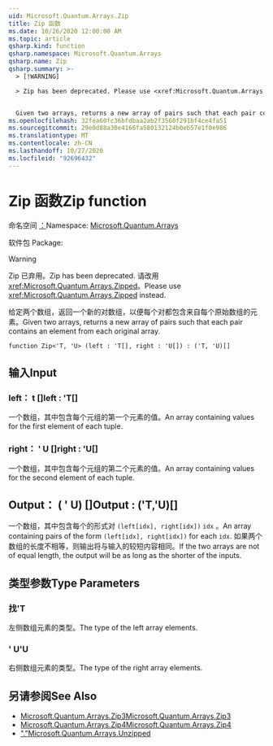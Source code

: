 ```yaml
---
uid: Microsoft.Quantum.Arrays.Zip
title: Zip 函数
ms.date: 10/26/2020 12:00:00 AM
ms.topic: article
qsharp.kind: function
qsharp.namespace: Microsoft.Quantum.Arrays
qsharp.name: Zip
qsharp.summary: >-
  > [!WARNING]

  > Zip has been deprecated. Please use <xref:Microsoft.Quantum.Arrays.Zipped> instead.


  Given two arrays, returns a new array of pairs such that each pair contains an element from each original array.
ms.openlocfilehash: 32fea60fc36bfdbaa2ab2f3560f291bf4ce4fa51
ms.sourcegitcommit: 29e0d88a30e4166fa580132124b0eb57e1f0e986
ms.translationtype: MT
ms.contentlocale: zh-CN
ms.lasthandoff: 10/27/2020
ms.locfileid: "92696432"
---
```

# <a name="zip-function"></a><span data-ttu-id="2f75e-102">Zip 函数</span><span class="sxs-lookup"><span data-stu-id="2f75e-102">Zip function</span></span>

<span data-ttu-id="2f75e-103">命名空间 [：](xref:Microsoft.Quantum.Arrays)</span><span class="sxs-lookup"><span data-stu-id="2f75e-103">Namespace: [Microsoft.Quantum.Arrays](xref:Microsoft.Quantum.Arrays)</span></span>

<span data-ttu-id="2f75e-104">软件包 [](https://nuget.org/packages/)</span><span class="sxs-lookup"><span data-stu-id="2f75e-104">Package: [](https://nuget.org/packages/)</span></span>


> [!WARNING]
> <span data-ttu-id="2f75e-105">Zip 已弃用。</span><span class="sxs-lookup"><span data-stu-id="2f75e-105">Zip has been deprecated.</span></span> <span data-ttu-id="2f75e-106">请改用 <xref:Microsoft.Quantum.Arrays.Zipped>。</span><span class="sxs-lookup"><span data-stu-id="2f75e-106">Please use <xref:Microsoft.Quantum.Arrays.Zipped> instead.</span></span>

<span data-ttu-id="2f75e-107">给定两个数组，返回一个新的对数组，以便每个对都包含来自每个原始数组的元素。</span><span class="sxs-lookup"><span data-stu-id="2f75e-107">Given two arrays, returns a new array of pairs such that each pair contains an element from each original array.</span></span>

```qsharp
function Zip<'T, 'U> (left : 'T[], right : 'U[]) : ('T, 'U)[]
```


## <a name="input"></a><span data-ttu-id="2f75e-108">输入</span><span class="sxs-lookup"><span data-stu-id="2f75e-108">Input</span></span>

### <a name="left--t"></a><span data-ttu-id="2f75e-109">left： t []</span><span class="sxs-lookup"><span data-stu-id="2f75e-109">left : 'T[]</span></span>

<span data-ttu-id="2f75e-110">一个数组，其中包含每个元组的第一个元素的值。</span><span class="sxs-lookup"><span data-stu-id="2f75e-110">An array containing values for the first element of each tuple.</span></span>


### <a name="right--u"></a><span data-ttu-id="2f75e-111">right： ' U []</span><span class="sxs-lookup"><span data-stu-id="2f75e-111">right : 'U[]</span></span>

<span data-ttu-id="2f75e-112">一个数组，其中包含每个元组的第二个元素的值。</span><span class="sxs-lookup"><span data-stu-id="2f75e-112">An array containing values for the second element of each tuple.</span></span>



## <a name="output--tu"></a><span data-ttu-id="2f75e-113">Output： ( ' U) []</span><span class="sxs-lookup"><span data-stu-id="2f75e-113">Output : ('T,'U)[]</span></span>

<span data-ttu-id="2f75e-114">一个数组，其中包含每个的形式对 `(left[idx], right[idx])` `idx` 。</span><span class="sxs-lookup"><span data-stu-id="2f75e-114">An array containing pairs of the form `(left[idx], right[idx])` for each `idx`.</span></span> <span data-ttu-id="2f75e-115">如果两个数组的长度不相等，则输出将与输入的较短内容相同。</span><span class="sxs-lookup"><span data-stu-id="2f75e-115">If the two arrays are not of equal length, the output will be as long as the shorter of the inputs.</span></span>

## <a name="type-parameters"></a><span data-ttu-id="2f75e-116">类型参数</span><span class="sxs-lookup"><span data-stu-id="2f75e-116">Type Parameters</span></span>

### <a name="t"></a><span data-ttu-id="2f75e-117">找</span><span class="sxs-lookup"><span data-stu-id="2f75e-117">'T</span></span>

<span data-ttu-id="2f75e-118">左侧数组元素的类型。</span><span class="sxs-lookup"><span data-stu-id="2f75e-118">The type of the left array elements.</span></span>
### <a name="u"></a><span data-ttu-id="2f75e-119">' U</span><span class="sxs-lookup"><span data-stu-id="2f75e-119">'U</span></span>

<span data-ttu-id="2f75e-120">右侧数组元素的类型。</span><span class="sxs-lookup"><span data-stu-id="2f75e-120">The type of the right array elements.</span></span>

## <a name="see-also"></a><span data-ttu-id="2f75e-121">另请参阅</span><span class="sxs-lookup"><span data-stu-id="2f75e-121">See Also</span></span>

- [<span data-ttu-id="2f75e-122">Microsoft.Quantum.Arrays.Zip3</span><span class="sxs-lookup"><span data-stu-id="2f75e-122">Microsoft.Quantum.Arrays.Zip3</span></span>](xref:Microsoft.Quantum.Arrays.Zip3)
- [<span data-ttu-id="2f75e-123">Microsoft.Quantum.Arrays.Zip4</span><span class="sxs-lookup"><span data-stu-id="2f75e-123">Microsoft.Quantum.Arrays.Zip4</span></span>](xref:Microsoft.Quantum.Arrays.Zip4)
- [<span data-ttu-id="2f75e-124">"."</span><span class="sxs-lookup"><span data-stu-id="2f75e-124">Microsoft.Quantum.Arrays.Unzipped</span></span>](xref:Microsoft.Quantum.Arrays.Unzipped)